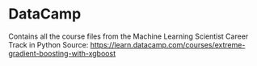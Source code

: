 # DataCamp
Contains all the course files from the Machine Learning Scientist Career Track in Python
Source: https://learn.datacamp.com/courses/extreme-gradient-boosting-with-xgboost
